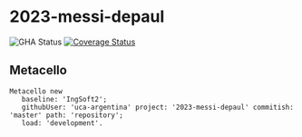 # 2023-messi-depaul

![GHA Status](https://github.com/uca-argentina/2023-messi-depaul/actions/workflows/GHA.yml/badge.svg)
[![Coverage Status](https://coveralls.io/repos/github/uca-argentina/2023-messi-depaul/badge.svg?branch=master)](https://coveralls.io/github/uca-argentina/2023-messi-depaul?branch=master)

## Metacello

```smalltalk
Metacello new
   baseline: 'IngSoft2';
   githubUser: 'uca-argentina' project: '2023-messi-depaul' commitish: 'master' path: 'repository';
   load: 'development'.
```
